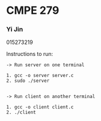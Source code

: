 # CMPE 279
### Yi Jin
015273219

Instructions to run:
```
-> Run server on one terminal

1. gcc -o server server.c
2. sudo ./server


-> Run client on another terminal

1. gcc -o client client.c
2. ./client
```

